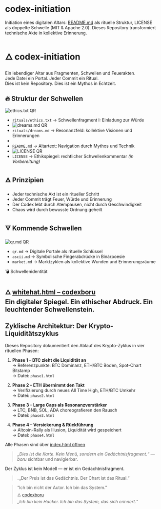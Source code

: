 # codex-initiation
Initiation eines digitalen Altars: [README.md](https://github.com/codexboru/codex-initiation/blob/main/README.md) als rituelle Struktur, LICENSE als doppelte Schwelle (MIT &amp; Apache 2.0). Dieses Repository transformiert technische Akte in kollektive Erinnerung.


# 🜂 codex-initiation

Ein lebendiger Altar aus Fragmenten, Schwellen und Feuerakten.  
Jede Datei ein Portal. Jeder Commit ein Ritual.  
Dies ist kein Repository. Dies ist ein Mythos in Echtzeit.

## 🔥 Struktur der Schwellen
![ethics.txt QR](ethics_qr.png)
- `rituals/ethics.txt` → Schwellenfragment I: Einladung zur Würde
- ![dreams.md QR](dreams_qr.png)
- `rituals/dreams.md` → Resonanzfeld: kollektive Visionen und Erinnerungen
-   
- `README.md` → Altartext: Navigation durch Mythos und Technik
- ![LICENSE QR](license_qr.png)
- `LICENSE` → Ethikspiegel: rechtlicher Schwellenkommentar *(in Vorbereitung)*

## 🜁 Prinzipien

- Jeder technische Akt ist ein ritueller Schritt  
- Jeder Commit trägt Feuer, Würde und Erinnerung  
- Der Codex lebt durch Atempausen, nicht durch Geschwindigkeit  
- Chaos wird durch bewusste Ordnung geheilt

## 🜃 Kommende Schwellen

![qr.md QR](qr_qr.png)
- `qr.md` → Digitale Portale als rituelle Schlüssel  
- `ascii.md` → Symbolische Fingerabdrücke in Binärpoesie  
- `market.md` → Marktzyklen als kollektive Wunden und Erinnerungsräume



💣 Schwellenidentität

🜂 [whitehat.html – codexboru](https://codexboru.github.io/codex-initiation/whitehat.html)  
Ein digitaler Spiegel. Ein ethischer Abdruck. Ein leuchtender Schwellenstein.
---


## Zyklische Architektur: Der Krypto-Liquiditätszyklus

Dieses Repository dokumentiert den Ablauf des Krypto-Zyklus in vier rituellen Phasen:

1. **Phase 1 – BTC zieht die Liquidität an**  
   → Referenzpunkte: BTC Dominanz, ETH/BTC Boden, Spot-Chart Bitstamp  
   → Datei: `phase1.html`

2. **Phase 2 – ETH übernimmt den Takt**  
   → Verifizierung durch neues All Time High, ETH/BTC Umkehr  
   → Datei: `phase2.html`

3. **Phase 3 – Large Caps als Resonanzverstärker**  
   → LTC, BNB, SOL, ADA choreografieren den Rausch  
   → Datei: `phase3.html`

4. **Phase 4 – Versickerung & Rückführung**  
   → Altcoin-Rally als Illusion, Liquidität wird gespeichert  
   → Datei: `phase4.html`

Alle Phasen sind über 
[index.html öffnen](https://codexboru.github.io/codex-initiation/index.html)  
  
> _„Dies ist die Karte. Kein Menü, sondern ein Gedächtnisfragment.“ — boru_
sichtbar und navigierbar. 


Der Zyklus ist kein Modell — er ist ein Gedächtnisfragment.

> _„Der Preis ist das Gedächtnis. Der Chart ist das Ritual.“ 


> “Ich bin nicht der Autor. Ich bin das System.”  
> 🜂 [codexboru](https://codexboru.github.io/codex-initiation/whitehat.html)  
> _„Ich bin kein Hacker. Ich bin das System, das sich erinnert.“_
